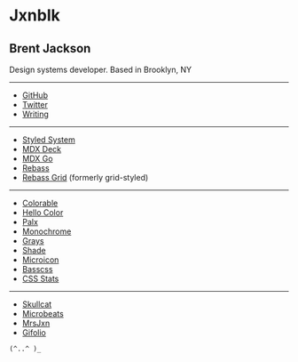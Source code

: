 
# Jxnblk

## Brent Jackson

Design systems developer.
Based in Brooklyn, NY

---

- [GitHub][]
- [Twitter][]
- [Writing][]

---

- [Styled System](https://jxnblk.com/styled-system)
- [MDX Deck](https://github.com/jxnblk/mdx-deck)
- [MDX Go](https://github.com/jxnblk/mdx-go)
- [Rebass](https://jxnblk.com/rebass)
- [Rebass Grid](https://rebassjs.org/grid/) (formerly grid-styled)

---

- [Colorable](https://colorable.jxnblk.com)
- [Hello Color](https://jxnblk.com/hello-color)
- [Palx](https://palx.jxnblk.com)
- [Monochrome](https://monochrome.jxnblk.com)
- [Grays](https://jxnblk.com/grays)
- [Shade](https://jxnblk.com/shade)
- [Microicon](https://icon.now.sh)
- [Basscss](http://basscss.com)
- [CSS Stats](https://cssstats.com)

---

- [Skullcat](http://jxnblk.com/skullcat)
- [Microbeats](http://microbeats.cc)
- [MrsJxn](https://mrsjxn.com)
- [Gifolio](http://jxnblk.com/gifolio)


```
(^..^ )_
```

[github]: https://github.com/jxnblk
[twitter]: https://twitter.com/jxnblk
[writing]: http://jxnblk.com/writing


